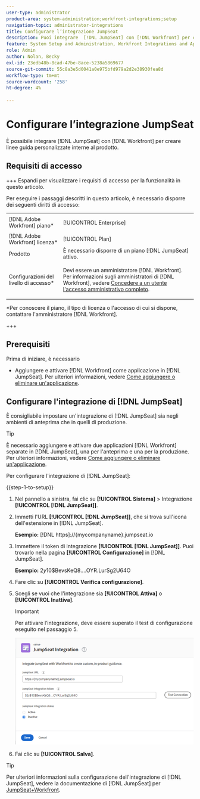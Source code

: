 ```yaml
---
user-type: administrator
product-area: system-administration;workfront-integrations;setup
navigation-topic: administrator-integrations
title: Configurare l’integrazione JumpSeat
description: Puoi integrare  [!DNL JumpSeat] con [!DNL Workfront] per creare guide personalizzate interne al prodotto.
feature: System Setup and Administration, Workfront Integrations and Apps
role: Admin
author: Nolan, Becky
exl-id: 23edb48b-8cad-47be-8ace-5238a5869677
source-git-commit: 55c8a3e5d0041a0e975bfd979a2d2e38930fea8d
workflow-type: tm+mt
source-wordcount: '258'
ht-degree: 4%

---
```


# Configurare l’integrazione JumpSeat

È possibile integrare [!DNL JumpSeat] con [!DNL Workfront] per creare linee guida personalizzate interne al prodotto.

## Requisiti di accesso

+++ Espandi per visualizzare i requisiti di accesso per la funzionalità in questo articolo.

Per eseguire i passaggi descritti in questo articolo, è necessario disporre dei seguenti diritti di accesso:

<table style="table-layout:auto"> 
 <col> 
 <col> 
 <tbody> 
  <tr> 
   <td role="rowheader">[!DNL Adobe Workfront] piano*</td> 
   <td> <p>[!UICONTROL Enterprise] </p> </td> 
  </tr> 
  <tr> 
   <td role="rowheader">[!DNL Adobe Workfront] licenza*</td> 
   <td>[!UICONTROL Plan]</td> 
  </tr> 
  <tr> 
   <td role="rowheader">Prodotto</td> 
   <td>È necessario disporre di un piano [!DNL JumpSeat] attivo.</td> 
  </tr> 
  <tr> 
   <td role="rowheader">Configurazioni del livello di accesso*</td> 
   <td> <p> Devi essere un amministratore [!DNL Workfront]. Per informazioni sugli amministratori di [!DNL Workfront], vedere <a href="../../administration-and-setup/add-users/configure-and-grant-access/grant-a-user-full-administrative-access.md" class="MCXref xref">Concedere a un utente l'accesso amministrativo completo</a>.</p> </td> 
  </tr> 
 </tbody> 
</table>

&#42;Per conoscere il piano, il tipo di licenza o l&#39;accesso di cui si dispone, contattare l&#39;amministratore [!DNL Workfront].

+++

## Prerequisiti

Prima di iniziare, è necessario

* Aggiungere e attivare [!DNL Workfront] come applicazione in [!DNL JumpSeat]. Per ulteriori informazioni, vedere [Come aggiungere o eliminare un&#39;applicazione](https://support.jumpseat.io/article/how-to-add-an-application/).

## Configurare l&#39;integrazione di [!DNL JumpSeat]

È consigliabile impostare un&#39;integrazione di [!DNL JumpSeat] sia negli ambienti di anteprima che in quelli di produzione.

>[!TIP]
>
>È necessario aggiungere e attivare due applicazioni [!DNL Workfront] separate in [!DNL JumpSeat], una per l&#39;anteprima e una per la produzione. Per ulteriori informazioni, vedere [Come aggiungere o eliminare un&#39;applicazione](https://support.jumpseat.io/article/how-to-add-an-application/).

Per configurare l&#39;integrazione di [!DNL JumpSeat]:

{{step-1-to-setup}}

1. Nel pannello a sinistra, fai clic su **[!UICONTROL Sistema]** > Integrazione **[!UICONTROL [!DNL JumpSeat]]**.
1. Immetti l&#39;URL **[!UICONTROL [!DNL JumpSeat]]**, che si trova sull&#39;icona dell&#39;estensione in [!DNL JumpSeat].

   **Esempio:** [!DNL https]://{mycompanyname}.jumpseat.io

1. Immettere il token di integrazione **[!UICONTROL [!DNL JumpSeat]]**. Puoi trovarlo nella pagina **[!UICONTROL Configurazione]** in [!DNL JumpSeat].

   **Esempio:** $2y$10$BevsKeQ8....OYR.LurSg2U64O

1. Fare clic su **[!UICONTROL Verifica configurazione]**.
1. Scegli se vuoi che l&#39;integrazione sia **[!UICONTROL Attiva]** o **[!UICONTROL Inattiva]**.

   >[!IMPORTANT]
   >
   >Per attivare l’integrazione, deve essere superato il test di configurazione eseguito nel passaggio 5.

   ![Pagina di integrazione JumpSeat](assets/jumpseat-integration-page.png)

1. Fai clic su **[!UICONTROL Salva]**.

>[!TIP]
>
>Per ulteriori informazioni sulla configurazione dell&#39;integrazione di [!DNL JumpSeat], vedere la documentazione di [!DNL JumpSeat] per [JumpSeat+Workfront](https://jumpseat.io/landing-page/jumpseat-workfront/).
